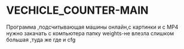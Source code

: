 # VECHICLE_COUNTER-MAIN
Программа ,подсчитывающая машины онлайн,с картинки и с MP4 нужно закачать с компьютера папку weights-не влезла слишком большая ,туда же где и cfg
